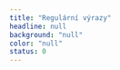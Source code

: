 ```yaml
---
title: "Regulární výrazy"
headline: null
background: "null"
color: "null"
status: 0
---
```


<p></p>
